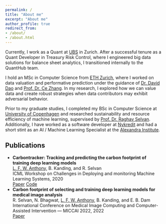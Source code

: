 ```yaml
---
permalink: /
title: "About me"
excerpt: "About me"
author_profile: true
redirect_from:
- /about/
- /about.html
---
```

Currently, I work as a Quant at [UBS](https://www.ubs.com/ch/en.html) in Zurich.
After a successful tenure as a Quant Developer in Treasury Risk Control, where I engineered big data solutions for balance sheet analytics, I transitioned internally to the QuantHub team.

I hold an MSc in Computer Science from [ETH Zurich](https://inf.ethz.ch/), where I worked on data valuation and performative prediction under the guidance of [Dr. David Dao](https://daviddao.org/) and [Prof. Dr. Ce Zhang](https://zhangce.github.io/).
In my research, I explored how we can value data and create robust strategies when data contributors may exhibit adversarial behavior.

Prior to my graduate studies, I completed my BSc in Computer Science at [University of Copenhagen](https://di.ku.dk/english/) and
researched sustainability and resource efficiency of machine learning, supervised by [Prof. Dr. Raghav Selvan](https://raghavian.github.io/).
Additionally, I have worked as a software developer at [Nykredit](https://www.nykredit.com/en-gb/) and had a short stint as an AI / Machine Learning Specialist at the [Alexandra Institute](https://alexandra.dk/about-the-alexandra-institute/).


## Publications
* **Carbontracker: Tracking and predicting the carbon footprint of training deep learning models**\
<ins>L. F. W. Anthony</ins>, B. Kanding, and R. Selvan\
ICML Workshop on Challenges in Deploying and monitoring Machine Learning Systems, 2020\
<a href="https://arxiv.org/abs/2007.03051" class="btn btn-sm z-depth-0" role="button" target="_blank" rel="noopener noreferrer">Paper</a> <a href="https://github.com/lfwa/carbontracker" class="btn btn-sm z-depth-0" role="button" target="_blank" rel="noopener noreferrer">Code</a>
* **Carbon footprint of selecting and training deep learning models for medical image analysis**\
R. Selvan, N. Bhagwat, <ins>L. F. W. Anthony</ins>, B. Kanding, and E. B. Dam\
International Conference on Medical Image Computing and Computer-Assisted Intervention &mdash; MICCAI 2022, 2022\
<a href="https://arxiv.org/abs/2203.02202" class="btn btn-sm z-depth-0" role="button" target="_blank" rel="noopener noreferrer">Paper</a>
